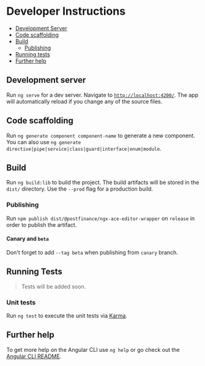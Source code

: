 # Developer Instructions

- [Development Server](#development-server)
- [Code scaffolding](#code-scaffolding)
- [Build](#build)
  - [Publishing](#publishing)
- [Running tests](#running-tests)
- [Further help](#further-help)

## Development server

Run `ng serve` for a dev server. Navigate to [`http://localhost:4200/`](http://localhost:4200/). The app will automatically reload if you change any of the source files.

## Code scaffolding

Run `ng generate component component-name` to generate a new component. You can also use `ng generate directive|pipe|service|class|guard|interface|enum|module`.

## Build

Run `ng build:lib` to build the project. The build artifacts will be stored in the `dist/` directory. Use the `--prod` flag for a production build.

### Publishing

Run `npm publish dist/@postfinance/ngx-ace-editor-wrapper` on `release` in order to publish the artifact.

#### Canary and `beta`

Don't forget to add `--tag beta` when publishing from `canary` branch.

## Running Tests

> Tests will be added soon.

### Unit tests

Run `ng test` to execute the unit tests via [Karma](https://karma-runner.github.io).

## Further help

To get more help on the Angular CLI use `ng help` or go check out the [Angular CLI README](https://github.com/angular/angular-cli/blob/master/README.md).
